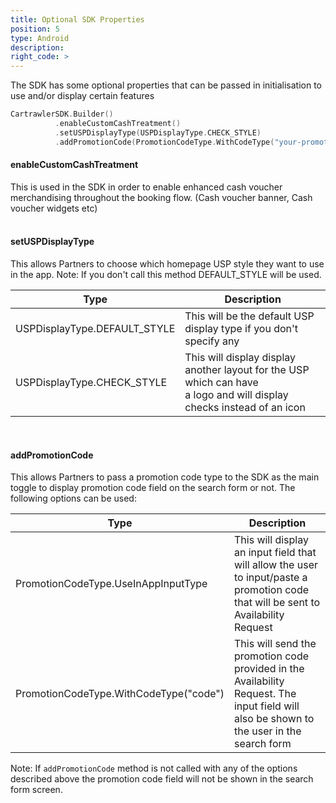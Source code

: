 ```yaml
---
title: Optional SDK Properties
position: 5
type: Android
description:
right_code: >
---
```


The SDK has some optional properties that can be passed in initialisation to use and/or display certain features

  ```kotlin
 CartrawlerSDK.Builder()
            .enableCustomCashTreatment()
            .setUSPDisplayType(USPDisplayType.CHECK_STYLE)
            .addPromotionCode(PromotionCodeType.WithCodeType("your-promotion-code-here")
  ```

<h4><b>enableCustomCashTreatment</b></h4>
This is used in the SDK in order to enable enhanced cash voucher merchandising throughout the booking flow. (Cash voucher banner, Cash voucher widgets etc)
<br/><br/>

<h4><b>setUSPDisplayType</b></h4>
This allows Partners to choose which homepage USP style they want to use in the app.
Note: If you don't call this method DEFAULT_STYLE will be used.
<br/>

| Type                 	| Description                                                                  	|
|-----------------------------	|-------------------------------------------------------------------------	|
| USPDisplayType.DEFAULT_STYLE  | This will be the default USP display type if you don't specify any|
| USPDisplayType.CHECK_STYLE    | This will display display another layout for the USP which can have <br/>a logo and will display checks instead of an icon	|

<br/>
<h4><b>addPromotionCode</b></h4>
This allows Partners to pass a promotion code type to the SDK as the main toggle to display promotion code field on the search form or not.
The following options can be used:

| Type                 	| Description                                                                  	|
|-----------------------------	|-------------------------------------------------------------------------	|
| PromotionCodeType.UseInAppInputType       	      | This will display an input field that will allow the user to input/paste a promotion code that will be sent to Availability Request |
| PromotionCodeType.WithCodeType("code")    	      | This will send the promotion code provided in the Availability Request. The input field will also be shown to the user in the search form	|

Note: If ```addPromotionCode``` method is not called with any of the options described above the promotion code field will not be shown in the search form screen.